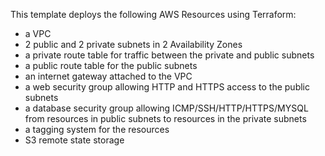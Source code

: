 This template deploys the following AWS Resources using Terraform:
- a VPC
- 2 public and 2 private subnets in 2 Availability Zones
- a private route table for traffic between the private and public subnets
- a public route table for the public subnets
- an internet gateway attached to the VPC
- a web security group allowing HTTP and HTTPS access to the public subnets
- a database security group allowing ICMP/SSH/HTTP/HTTPS/MYSQL from resources in public subnets to resources in the private subnets
- a tagging system for the resources
- S3 remote state storage
